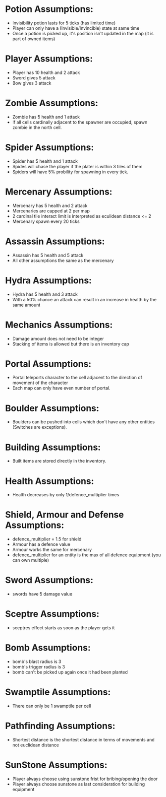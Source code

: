 # Potion Assumptions:
- Invisibility potion lasts for 5 ticks (has limited time)
- Player can only have a (Invisible/Invincible) state at same time
- Once a potion is picked up, it's position isn't updated in the map (it is part of owned items)

# Player Assumptions:
- Player has 10 health and 2 attack
- Sword gives 5 attack
- Bow gives 3 attack

# Zombie Assumptions:
- Zombie has 5 health and 1 attack
- If all cells cardinally adjacent to the spawner are occupied, spawn zombie in the north cell.

# Spider Assumptions:
- Spider has 5 health and 1 attack
- Spides will chase the player if the plater is within 3 tiles of them
- Spiders will have 5% probility for spawning in every tick.

# Mercenary Assumptions:
- Mercenary has 5 health and 2 attack
- Mercenaries are capped at 2 per map
- 2 cardinal tile interact limit is interpreted as eculidean distance <= 2
- Mercenary spawn every 20 ticks

# Assassin Assumptions:
- Assassin has 5 health and 5 attack
- All other assumptions the same as the mercenary

# Hydra Assumptions:
- Hydra has 5 health and 3 attack
- With a 50% chance an attack can result in an increase in health by the same amount

# Mechanics Assumptions:
- Damage amount does not need to be integer
- Stacking of items is allowed but there is an inventory cap

# Portal Assumptions:
- Portal teleports character to the cell adjacent to the direction of movement of the character
- Each map can only have even number of portal.

# Boulder Assumptions:
- Boulders can be pushed into cells which don't have any other entities (Switches are exceptions).

# Building Assumptions:
- Built items are stored directly in the inventory.

# Health Assumptions:
- Health decreases by only 1/defence_multiplier times

# Shield, Armour and Defense Assumptions:
- defence_multiplier = 1.5 for shield
- Armour has a defence value
- Armour works the same for mercenary
- defence_multiplier for an entity is the max of all defence equipment (you can own multiple)

# Sword Assumptions:
- swords have 5 damage value

# Sceptre Assumptions:
- sceptres effect starts as soon as the player gets it

# Bomb Assumptions:
- bomb's blast radius is 3
- bomb's trigger radius is 3
- bomb can't be picked up again once it had been planted

# Swamptile Assumptions:
- There can only be 1 swamptile per cell

# Pathfinding Assumptions:
- Shortest distance is the shortest distance in terms of movements and not euclidean distance

# SunStone Assumptions:
- Player always choose using sunstone frist for bribing/opening the door
- Player always choose sunstone as last consideration for building equipment





